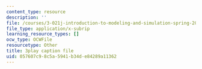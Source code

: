 ```yaml
---
content_type: resource
description: ''
file: /courses/3-021j-introduction-to-modeling-and-simulation-spring-2012/057607c98c5a5941b34de84289a11362_VsQi0jHQ3to.vtt
file_type: application/x-subrip
learning_resource_types: []
ocw_type: OCWFile
resourcetype: Other
title: 3play caption file
uid: 057607c9-8c5a-5941-b34d-e84289a11362
---
```

